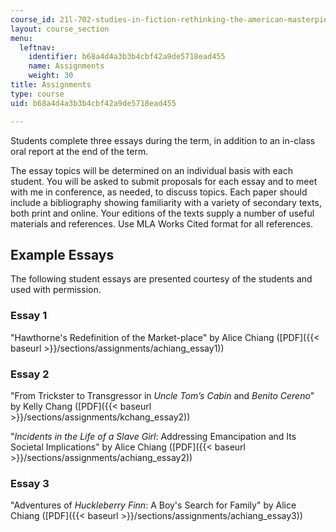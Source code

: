 ```yaml
---
course_id: 21l-702-studies-in-fiction-rethinking-the-american-masterpiece-fall-2007
layout: course_section
menu:
  leftnav:
    identifier: b68a4d4a3b3b4cbf42a9de5718ead455
    name: Assignments
    weight: 30
title: Assignments
type: course
uid: b68a4d4a3b3b4cbf42a9de5718ead455

---
```


Students complete three essays during the term, in addition to an in-class oral report at the end of the term.

The essay topics will be determined on an individual basis with each student. You will be asked to submit proposals for each essay and to meet with me in conference, as needed, to discuss topics. Each paper should include a bibliography showing familiarity with a variety of secondary texts, both print and online. Your editions of the texts supply a number of useful materials and references. Use MLA Works Cited format for all references.

Example Essays
--------------

The following student essays are presented courtesy of the students and used with permission.

### Essay 1

"Hawthorne's Redefinition of the Market-place" by Alice Chiang ([PDF]({{< baseurl >}}/sections/assignments/achiang_essay1))

### Essay 2

"From Trickster to Transgressor in _Uncle Tom’s Cabin_ and _Benito Cereno_" by Kelly Chang ([PDF]({{< baseurl >}}/sections/assignments/kchang_essay2))

"_Incidents in the Life of a Slave Girl_: Addressing Emancipation and Its Societal Implications" by Alice Chiang ([PDF]({{< baseurl >}}/sections/assignments/achiang_essay2))

### Essay 3

"Adventures of _Huckleberry Finn_: A Boy's Search for Family" by Alice Chiang ([PDF]({{< baseurl >}}/sections/assignments/achiang_essay3))